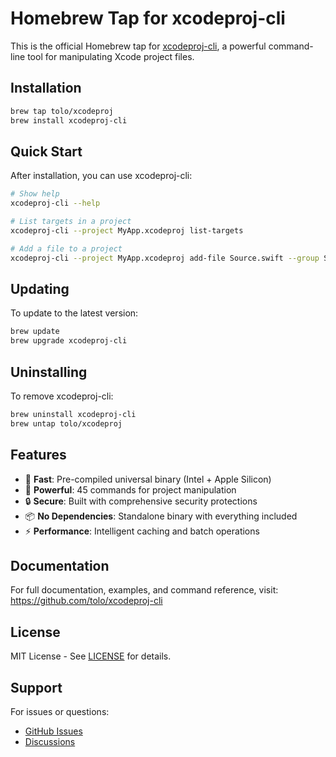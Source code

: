 # Homebrew Tap for xcodeproj-cli

This is the official Homebrew tap for [xcodeproj-cli](https://github.com/tolo/xcodeproj-cli), a powerful command-line tool for manipulating Xcode project files.

## Installation

```bash
brew tap tolo/xcodeproj
brew install xcodeproj-cli
```

## Quick Start

After installation, you can use xcodeproj-cli:

```bash
# Show help
xcodeproj-cli --help

# List targets in a project
xcodeproj-cli --project MyApp.xcodeproj list-targets

# Add a file to a project
xcodeproj-cli --project MyApp.xcodeproj add-file Source.swift --group Sources --targets MyApp
```

## Updating

To update to the latest version:

```bash
brew update
brew upgrade xcodeproj-cli
```

## Uninstalling

To remove xcodeproj-cli:

```bash
brew uninstall xcodeproj-cli
brew untap tolo/xcodeproj
```

## Features

- 🚀 **Fast**: Pre-compiled universal binary (Intel + Apple Silicon)
- 🔧 **Powerful**: 45 commands for project manipulation
- 🔒 **Secure**: Built with comprehensive security protections
- 📦 **No Dependencies**: Standalone binary with everything included
- ⚡ **Performance**: Intelligent caching and batch operations

## Documentation

For full documentation, examples, and command reference, visit:
https://github.com/tolo/xcodeproj-cli

## License

MIT License - See [LICENSE](https://github.com/tolo/xcodeproj-cli/blob/main/LICENSE) for details.

## Support

For issues or questions:
- [GitHub Issues](https://github.com/tolo/xcodeproj-cli/issues)
- [Discussions](https://github.com/tolo/xcodeproj-cli/discussions)